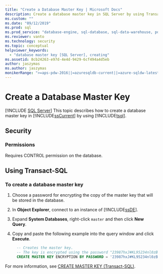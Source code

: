 ```yaml
---
title: "Create a Database Master Key | Microsoft Docs"
description: Create a database master key in SQL Server by using Transact-SQL. Be sure you have the required permissions.
ms.custom: ""
ms.date: "09/12/2019"
ms.prod: sql
ms.prod_service: "database-engine, sql-database, sql-data-warehouse, pdw"
ms.reviewer: vanto
ms.technology: security
ms.topic: conceptual
helpviewer_keywords: 
  - "database master key [SQL Server], creating"
ms.assetid: 8cb24263-e97d-4e4d-9429-6cf494a4d5eb
author: jaszymas
ms.author: jaszymas
monikerRange: ">=aps-pdw-2016||=azuresqldb-current||=azure-sqldw-latest||>=sql-server-2016||=sqlallproducts-allversions||>=sql-server-linux-2017||=azuresqldb-mi-current"
---
```

# Create a Database Master Key

[!INCLUDE [SQL Server](../../../includes/applies-to-version/sql-asdb-asdbmi-asdw-pdw.md)]
This topic describes how to create a database master key in [!INCLUDE[ssCurrent](../../../includes/sscurrent-md.md)] by using [!INCLUDE[tsql](../../../includes/tsql-md.md)].

## Security

### Permissions

Requires CONTROL permission on the database.

## Using Transact-SQL

### To create a database master key

1. Choose a password for encrypting the copy of the master key that will be stored in the database.
2. In **Object Explorer**, connect to an instance of [!INCLUDE[ssDE](../../../includes/ssde-md.md)].
3. Expand **System Databases**, right-click `master` and then click **New Query**.
4. Copy and paste the following example into the query window and click **Execute**.

   ```sql
     -- Creates the master key.
     -- The key is encrypted using the password "23987hxJ#KL95234nl0zBe".  
     CREATE MASTER KEY ENCRYPTION BY PASSWORD = '23987hxJ#KL95234nl0zBe';  

   ```

For more information, see [CREATE MASTER KEY &#40;Transact-SQL&#41;](../../../t-sql/statements/create-master-key-transact-sql.md).
